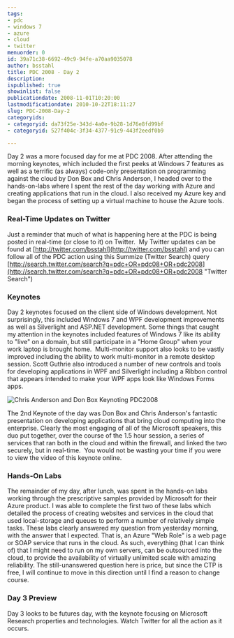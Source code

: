 ```yaml
---
tags:
- pdc
- windows 7
- azure
- cloud
- twitter
menuorder: 0
id: 39a71c38-6692-49c9-94fe-a70aa9035078
author: bsstahl
title: PDC 2008 - Day 2
description: 
ispublished: true
showinlist: false
publicationdate: 2008-11-01T10:20:00
lastmodificationdate: 2010-10-22T18:11:27
slug: PDC-2008-Day-2
categoryids:
- categoryid: da73f25e-343d-4a0e-9b28-1d76e8fd99bf
- categoryid: 527f404c-3f34-4377-91c9-443f2eedf0b9

---
```


Day 2 was a more focused day for me at PDC 2008. After attending the morning keynotes, which included the first peeks at Windows 7 features as well as a terrific (as always) code-only presentation on programming against the cloud by Don Box and Chris Anderson, I headed over to the hands-on-labs where I spent the rest of the day working with Azure and creating applications that run in the cloud. I also received my Azure key and began the process of setting up a virtual machine to house the Azure tools.

### Real-Time Updates on Twitter

Just a reminder that much of what is happening here at the PDC is being posted in real-time (or close to it) on Twitter.  My Twitter updates can be found at [http://twitter.com/bsstahl](http://twitter.com/bsstahl) and you can follow all of the PDC action using this Summize (Twitter Search) query [http://search.twitter.com/search?q=pdc+OR+pdc08+OR+pdc2008](http://search.twitter.com/search?q=pdc+OR+pdc08+OR+pdc2008 "Twitter Search")

### Keynotes

Day 2 keynotes focused on the client side of Windows development. Not surprisingly, this included Windows 7 and WPF development improvements as well as Silverlight and ASP.NET development. Some things that caught my attention in the keynotes included features of Windows 7 like its ability to "live" on a domain, but still participate in a "Home Group" when your work laptop is brought home.  Multi-monitor support also looks to be vastly improved including the ability to work multi-monitor in a remote desktop session. Scott Guthrie also introduced a number of new controls and tools for developing applications in WPF and Silverlight including a Ribbon control that appears intended to make your WPF apps look like Windows Forms apps.

![Chris Anderson and Don Box Keynoting PDC2008](http://farm4.static.flickr.com/3141/2984522640_4474ab254e.jpg)

The 2nd Keynote of the day was Don Box and Chris Anderson's fantastic presentation on developing applications that bring cloud computing into the enterprise. Clearly the most engaging of all of the Microsoft speakers, this duo put together, over the course of the 1.5 hour session, a series of services that ran both in the cloud and within the firewall, and linked the two securely, but in real-time.  You would not be wasting your time if you were to view the video of this keynote online.

### Hands-On Labs

The remainder of my day, after lunch, was spent in the hands-on labs working through the prescriptive samples provided by Microsoft for their Azure product. I was able to complete the first two of these labs which detailed the process of creating websites and services in the cloud that used local-storage and queues to perform a number of relatively simple tasks. These labs clearly answered my question from yesterday morning, with the answer that I expected. That is, an Azure "Web Role" is a web page or SOAP service that runs in the cloud. As such, everything (that I can think of) that I might need to run on my own servers, can be outsourced into the cloud, to provide the availability of virtually unlimited scale with amazing reliability. The still-unanswered question here is price, but since the CTP is free, I will continue to move in this direction until I find a reason to change course.

### Day 3 Preview

Day 3 looks to be futures day, with the keynote focusing on Microsoft Research properties and technologies. Watch Twitter for all the action as it occurs.

